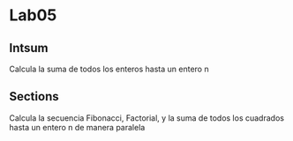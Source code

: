 # Lab05
## Intsum
Calcula la suma de todos los enteros hasta un entero n
## Sections
Calcula la secuencia Fibonacci, Factorial, y la suma de todos los cuadrados hasta un entero n de manera paralela
